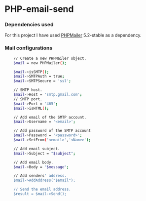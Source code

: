 # PHP-email-send

### Dependencies used

For this project I have used [PHPMailer](https://github.com/PHPMailer/PHPMailer/tree/5.2-stable) 5.2-stable as a dependency.

### Mail configurations

```sh
    // Create a new PHPMailer object.
    $mail = new PHPMailer();

    $mail->isSMTP();
    $mail->SMTPAuth = true;
    $mail->SMTPSecure = 'ssl';

    // SMTP host.
    $mail->Host = 'smtp.gmail.com';
    // SMTP port.
    $mail->Port = '465';
    $mail->isHTML();

    // Add email of the SMTP account.
    $mail->Username = '<email>';

    // Add password of the SMTP account
    $mail->Password = '<password>';
    $mail->SetFrom('<email>','<Name>');

    // Add email subject.
    $mail->Subject = "$subject";

    // Add email body.
    $mail->Body = "$message";

    // Add senders' address.
    $mail->AddAddress("$email");

    // Send the email address.
    $result = $mail->Send();
```
